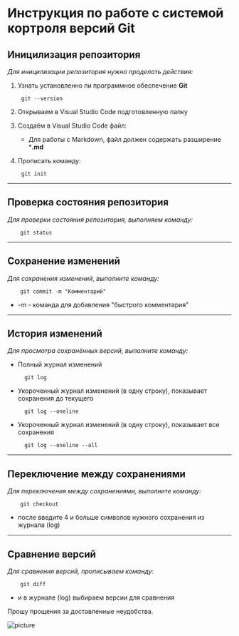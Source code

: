 # Инструкция по работе с системой кортроля версий Git

## Иницилизация репозитория

*Для иницилизации репозитория нужно проделать действия:*

1. Узнать установленно ли программное обеспечение **Git**

        git --version

2. Открываем в Visual Studio Code подготовленную папку

3. Создаём в Visual Studio Code файл:

    * Для работы с Markdown, файл должен содержать разширение ***.md**

4. Прописать команду:

        git init

---

## Проверка состояния репозитория

*Для проверки состояния репозитория, выполняем команду:*

        git status

---

## Сохранение изменений

*Для сохранения изменений, выполните команду:*

        git commit -m "Комментарий"

+ -m - команда для добавления "быстрого комментария"

---

## История изменений

*Для просмотра сохранённых версий, выполните команду:*

+ Полный журнал изменений

        git log

+ Укороченный журнал изменений (в одну строку), показывает сохранения до текущего

        git log --oneline

+ Укороченный журнал изменений (в одну строку), показывает все сохранения

        git log --oneline --all

---

## Переключение между сохранениями

*Для переключения между сохранениями, выполните команду:*

        git checkout 

- после введите 4 и больше символов нужного сохранения из журнала (log)

---

## Сравнение версий

*Для сравнения версий, прописываем команду:*

        git diff 

* и в журнале (log) выбираем версии для сравнения

Прошу прощения за доставленные неудобства.

![picture](https://miro.medium.com/max/900/1*sSi5LWkfxZHNVuDLs2j2ug.png)